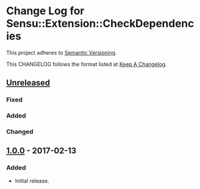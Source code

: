 # Change Log for Sensu::Extension::CheckDependencies

This project adheres to [Semantic Versioning](http://semver.org/).

This CHANGELOG follows the format listed at [Keep A Changelog](http://keepachangelog.com/).

## [Unreleased]

### Fixed

### Added

### Changed

## [1.0.0] - 2017-02-13

### Added

- Initial release.

[Unreleased]: https://github.com/sensu-extensions/sensu-extensions-check_dependencies/compare/v1.0.0...HEAD
[1.0.0]: https://github.com/sensu-extensions/sensu-extensions-check_dependencies/compare/v0.0.1...v1.0.0
